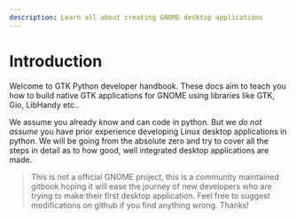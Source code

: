 ```yaml
---
description: Learn all about creating GNOME desktop applications
---
```


# Introduction

Welcome to GTK Python developer handbook. These docs aim to teach you how to build native GTK applications for GNOME using libraries like GTK, Gio, LibHandy etc..

We assume you already know and can code in python. But we _do not assume_ you have prior experience developing Linux desktop applications in python. We will be going from the absolute zero and try to cover all the steps in detail as to how good, well integrated desktop applications are made.



> This is not a official GNOME project, this is a community maintained gitbook hoping it will ease the journey of new developers who are trying to make their first desktop application. Feel free to suggest modifications on github if you find anything wrong. Thanks!

